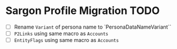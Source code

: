 # Sargon Profile Migration TODO
- [ ] Rename `Variant` of persona name to `PersonaDataNameVariant``
- [ ] `P2Links` using same macro as `Accounts`
- [ ] `EntityFlags` using same macro as `Accounts`
